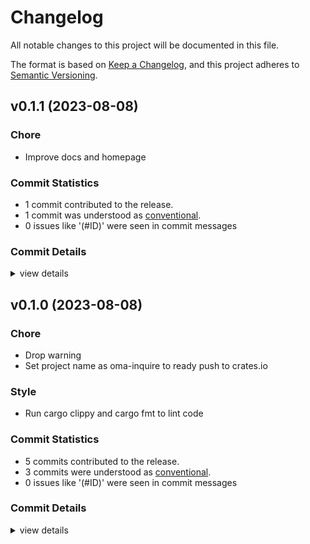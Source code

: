 # Changelog

All notable changes to this project will be documented in this file.

The format is based on [Keep a Changelog](https://keepachangelog.com/en/1.0.0/),
and this project adheres to [Semantic Versioning](https://semver.org/spec/v2.0.0.html).

## v0.1.1 (2023-08-08)

### Chore

 - <csr-id-e5707e913ce5f08633f14ce8f9b676d06d60d473/> Improve docs and homepage

### Commit Statistics

<csr-read-only-do-not-edit/>

 - 1 commit contributed to the release.
 - 1 commit was understood as [conventional](https://www.conventionalcommits.org).
 - 0 issues like '(#ID)' were seen in commit messages

### Commit Details

<csr-read-only-do-not-edit/>

<details><summary>view details</summary>

 * **Uncategorized**
    - Improve docs and homepage ([`e5707e9`](https://github.com/AOSC-Dev/inquire/commit/e5707e913ce5f08633f14ce8f9b676d06d60d473))
</details>

## v0.1.0 (2023-08-08)

<csr-id-94a150651fde5a835a7b8be6e5a4a9ce645551e3/>
<csr-id-6ad3ccb03bc629e326c9e81060823eb51ba23b68/>
<csr-id-2888501ab2fc0823224b68553d199608cff82c5c/>

### Chore

 - <csr-id-94a150651fde5a835a7b8be6e5a4a9ce645551e3/> Drop warning
 - <csr-id-6ad3ccb03bc629e326c9e81060823eb51ba23b68/> Set project name as oma-inquire to ready push to crates.io

### Style

 - <csr-id-2888501ab2fc0823224b68553d199608cff82c5c/> Run cargo clippy and cargo fmt to lint code

### Commit Statistics

<csr-read-only-do-not-edit/>

 - 5 commits contributed to the release.
 - 3 commits were understood as [conventional](https://www.conventionalcommits.org).
 - 0 issues like '(#ID)' were seen in commit messages

### Commit Details

<csr-read-only-do-not-edit/>

<details><summary>view details</summary>

 * **Uncategorized**
    - Release oma-inquire v0.1.0 ([`d984a5c`](https://github.com/AOSC-Dev/inquire/commit/d984a5c7b666971da6046dd7e4349fd33c7f98ee))
    - Add changelog ([`f14908d`](https://github.com/AOSC-Dev/inquire/commit/f14908d51f799af5dca214d0e3ce4550b4154b6d))
    - Drop warning ([`94a1506`](https://github.com/AOSC-Dev/inquire/commit/94a150651fde5a835a7b8be6e5a4a9ce645551e3))
    - Run cargo clippy and cargo fmt to lint code ([`2888501`](https://github.com/AOSC-Dev/inquire/commit/2888501ab2fc0823224b68553d199608cff82c5c))
    - Set project name as oma-inquire to ready push to crates.io ([`6ad3ccb`](https://github.com/AOSC-Dev/inquire/commit/6ad3ccb03bc629e326c9e81060823eb51ba23b68))
</details>

